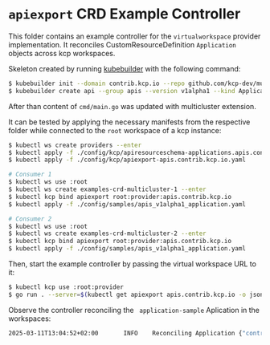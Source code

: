 # `apiexport` CRD Example Controller

This folder contains an example controller for the `virtualworkspace` provider implementation. It reconciles CustomResourceDefinition `Application` objects across kcp workspaces.

Skeleton created by running [kubebuilder](https://book.kubebuilder.io/quick-start.html) with the following command:

```sh
$ kubebuilder init --domain contrib.kcp.io --repo github.com/kcp-dev/multicluster-provider/examples/crd
$ kubebuilder create api --group apis --version v1alpha1 --kind Application
```

After than content of `cmd/main.go` was updated with multicluster extension.

It can be tested by applying the necessary manifests from the respective folder while connected to the `root` workspace of a kcp instance:

```sh
$ kubectl ws create providers --enter
$ kubectl apply -f ./config/kcp/apiresourceschema-applications.apis.contrib.kcp.io.yaml
$ kubectl apply -f ./config/kcp/apiexport-apis.contrib.kcp.io.yaml

# Consumer 1
$ kubectl ws use :root
$ kubectl ws create examples-crd-multicluster-1 --enter
$ kubectl kcp bind apiexport root:provider:apis.contrib.kcp.io 
$ kubectl apply -f ./config/samples/apis_v1alpha1_application.yaml

# Consumer 2
$ kubectl ws use :root
$ kubectl ws create examples-crd-multicluster-2 --enter
$ kubectl kcp bind apiexport root:provider:apis.contrib.kcp.io 
$ kubectl apply -f ./config/samples/apis_v1alpha1_application.yaml
```

Then, start the example controller by passing the virtual workspace URL to it:


```sh
$ kubectl kcp use :root:provider
$ go run . --server=$(kubectl get apiexport apis.contrib.kcp.io -o jsonpath="{.status.virtualWorkspaces[0].url}")
```

Observe the controller reconciling the ` application-sample` Aplication in the workspaces:

```sh
2025-03-11T13:04:52+02:00       INFO    Reconciling Application {"controller": "kcp-applications-controller", "controllerGroup": "apis.contrib.kcp.io", "controllerKind": "Application", "reconcileID": "babfc696-50cc-4851-ab35-d1d956a6c120", "cluster": "1058d5hgzdd3ask6"}
```
